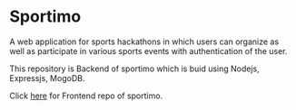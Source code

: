 # Sportimo

A web application for sports hackathons in which users can organize as well as participate in various sports events with authentication of the user.

This repository is Backend of sportimo which is buid using Nodejs, Expressjs, MogoDB.

Click [here](https://github.com/naitikjain19/front_end_my_project) for Frontend repo of sportimo.

